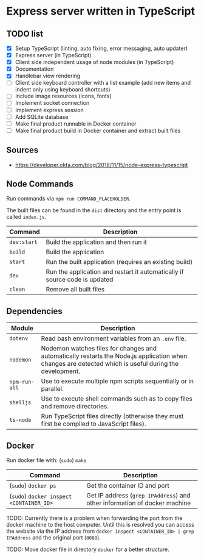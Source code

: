 # Express server written in TypeScript

## TODO list

- [x] Setup TypeScript (linting, auto fixing, error messaging, auto updater)
- [x] Express server (in TypeScript)
- [x] Client side independent usage of node modules (in TypeScript)
- [x] Documentation
- [x] Handlebar view rendering
- [ ] Client side keyboard controller with a list example (add new items and indent only using keyboard shortcuts)
- [ ] Include image resources (icons, fonts)
- [ ] Implement socket connection
- [ ] Implement express session
- [ ] Add SQLite database
- [ ] Make final product runnable in Docker container
- [ ] Make final product build in Docker container and extract built files

## Sources

- https://developer.okta.com/blog/2018/11/15/node-express-typescript

## Node Commands

Run commands via `npm run COMMAND_PLACEHOLDER`.

The built files can be found in the `dist` directory and the entry point is called `index.js`.

| Command |  Description |
| ------- | ------------ |
| `dev:start` | Build the application and then run it |
| `build` | Build the application |
| `start` | Run the built application (requires an existing build) |
| `dev` | Run the application and restart it automatically if source code is updated |
| `clean` | Remove all built files |

## Dependencies

| Module | Description |
| ------ | ----------- |
| `dotenv` | Read bash environment variables from an `.env` file. |
| `nodemon` | Nodemon watches files for changes and automatically restarts the Node.js application when changes are detected which is useful during the development. |
| `npm-run-all` | Use to execute multiple npm scripts sequentially or in parallel. |
| `shelljs` | Use to execute shell commands such as to copy files and remove directories. |
| `ts-node` | Run TypeScript files directly (otherwise they must first be compiled to JavaScript files). |

## Docker

Run docker file with: (`sudo`) `make`

| Command |  Description |
| ------- | ------------ |
| (`sudo`) `docker ps` | Get the container ID and port |
| (`sudo`) `docker inspect <CONTAINER_ID>` | Get IP address (`grep IPAddress`) and other information of docker machine |

TODO: Currently there is a problem when forwarding the port from the docker machine to the host computer.
Until this is resolved you can access the website via the IP address from `docker inspect <CONTAINER_ID> | grep IPAddress` and the original port (`8080`).

TODO: Move docker file in directory `docker` for a better structure.
